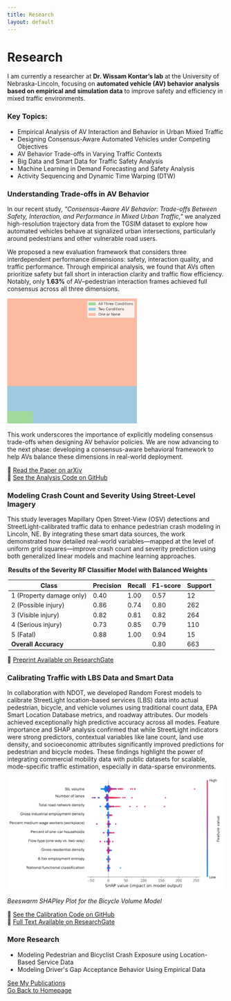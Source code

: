 ```yaml
---
title: Research
layout: default
---
```


# Research
I am currently a researcher at **Dr. Wissam Kontar’s lab** at the University of Nebraska-Lincoln, focusing on **automated vehicle (AV) behavior analysis based on empirical and simulation data** to improve safety and efficiency in mixed traffic environments.

### Key Topics:
- Empirical Analysis of AV Interaction and Behavior in Urban Mixed Traffic
- Designing Consensus-Aware Automated Vehicles under Competing Objectives
- AV Behavior Trade-offs in Varying Traffic Contexts
- Big Data and Smart Data for Traffic Safety Analysis
- Machine Learning in Demand Forecasting and Safety Analysis
- Activity Sequencing and Dynamic Time Warping (DTW)  

### Understanding Trade-offs in AV Behavior

In our recent study, *"Consensus-Aware AV Behavior: Trade-offs Between Safety, Interaction, and Performance in Mixed Urban Traffic,"* we analyzed high-resolution trajectory data from the TGSIM dataset to explore how automated vehicles behave at signalized urban intersections, particularly around pedestrians and other vulnerable road users.

We proposed a new evaluation framework that considers three interdependent performance dimensions: safety, interaction quality, and traffic performance. Through empirical analysis, we found that AVs often prioritize safety but fall short in interaction clarity and traffic flow efficiency. Notably, only **1.63%** of AV–pedestrian interaction frames achieved full consensus across all three dimensions.

<img src="AV_Obj.png" alt="AV Objectives" style="width: 300px; border-radius: 1px;" />

This work underscores the importance of explicitly modeling consensus trade-offs when designing AV behavior policies. We are now advancing to the next phase: developing a consensus-aware behavioral framework to help AVs balance these dimensions in real-world deployment.

📄 [Read the Paper on arXiv](https://doi.org/10.48550/arXiv.2505.04379)  
📂 [See the Analysis Code on GitHub](https://github.com/wissamkontar/Consensus-AV-Analysis)

### Modeling Crash Count and Severity Using Street-Level Imagery  

This study leverages Mapillary Open Street-View (OSV) detections and StreetLight-calibrated traffic data to enhance pedestrian crash modeling in Lincoln, NE. By integrating these smart data sources, the work demonstrated how detailed real-world variables—mapped at the level of uniform grid squares—improve crash count and severity prediction using both generalized linear models and machine learning approaches.

<div style="max-width: 500px; margin: auto; font-size: 0.9rem;">
  <p><strong>Results of the Severity RF Classifier Model with Balanced Weights</strong></p>
  <table>
    <thead>
      <tr>
        <th>Class</th><th>Precision</th><th>Recall</th><th>F1-score</th><th>Support</th>
      </tr>
    </thead>
    <tbody>
      <tr><td>1 (Property damage only)</td><td>0.40</td><td>1.00</td><td>0.57</td><td>12</td></tr>
      <tr><td>2 (Possible injury)</td><td>0.86</td><td>0.74</td><td>0.80</td><td>262</td></tr>
      <tr><td>3 (Visible injury)</td><td>0.82</td><td>0.81</td><td>0.82</td><td>264</td></tr>
      <tr><td>4 (Serious injury)</td><td>0.73</td><td>0.85</td><td>0.79</td><td>110</td></tr>
      <tr><td>5 (Fatal)</td><td>0.88</td><td>1.00</td><td>0.94</td><td>15</td></tr>
      <tr><td><strong>Overall Accuracy</strong></td><td></td><td></td><td>0.80</td><td>663</td></tr>
    </tbody>
  </table>
</div>


📄 [Preprint Available on ResearchGate](https://www.researchgate.net/publication/382926999_Better_Safety_Analyses_through_Smarter_Data_Adding_Open-Street-View_and_Traffic_Calibrated-LBS_Data_to_Pedestrian_Crash_Analysis_in_Lincoln_NE)  

### Calibrating Traffic with LBS Data and Smart Data

In collaboration with NDOT, we developed Random Forest models to calibrate StreetLight location-based services (LBS) data into actual pedestrian, bicycle, and vehicle volumes using traditional count data, EPA Smart Location Database metrics, and roadway attributes. Our models achieved exceptionally high predictive accuracy across all modes. Feature importance and SHAP analysis confirmed that while StreetLight indicators were strong predictors, contextual variables like lane count, land use density, and socioeconomic attributes significantly improved predictions for pedestrian and bicycle modes. These findings highlight the power of integrating commercial mobility data with public datasets for scalable, mode-specific traffic estimation, especially in data-sparse environments.

<img src="SHAP_Bike.png" alt="Shapley Plot for Bike Model" style="width: 500px; border-radius: 1px;" />

*Beeswarm SHAPley Plot for the Bicycle Volume Model*

📂 [See the Calibration Code on GitHub](https://github.com/Hawkins-TECH-Lab/NDOT-Calibration)   
📄 [Full Text Available on ResearchGate](https://www.researchgate.net/publication/390051928_Integrating_StreetLight_EPS_Smart_Location_Data_and_Road_Attributes_A_Random_Forest_Approach_to_Multi-Modal_Traffic_Calibration_in_Lincoln_Nebraska)

### More Research
- Modeling Pedestrian and Bicyclist Crash Exposure using Location-Based Service Data
- Modeling Driver's Gap Acceptance Behavior Using Empirical Data

[See My Publications](publications.md)   
[Go Back to Homepage](index.md)
